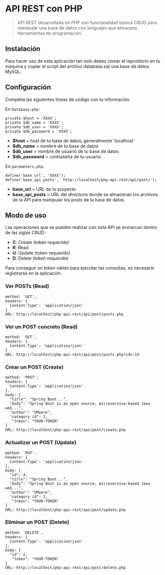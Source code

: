 # API REST con PHP
> API REST desarrollada en PHP con funcionalidad básica CRUD para manipular una base de datos con lenguajes que almacena herramientas de programación.
## Instalación
Para hacer uso de esta aplicación tan solo debes clonar el repositorio en tu máquina y copiar el script del archivo database.sql una base de datos MySQL.
## Configuración
Completa las siguientes líneas de código con tu información.

En `Database.php`:
```
private $host = 'XXXX';
private $db_name = 'XXXX';
private $db_user = 'XXXX';
private $db_password = 'XXXX';
 ```
 - **$host** = host de tu base de datos, generalmente 'localhost'
 - **$db_name** = nombre de tu base de datos
 - **$db_user** = nombre de usuario de tu base de datos
 - **$db_password** = contraseña de tu usuario

En `parameters.php`:
```
define('base_url', 'XXXX');
define('base_api_posts', 'http://localhost/php-api-rest/api/post/');
```
- **base_url** = URL de tu proyecto
- **base_api_posts** = URL del directorio donde se almacenan los archivos de la API para manipular los posts de la base de datos
## Modo de uso
Las operaciones que se pueden realizar con esta API se enmarcan dentro de las siglas CRUD:
- **C**: Create (token requerido)
- **R**: Read
- **U**: Update (token requerido)
- **D**: Delete (token requerido)

Para conseguir un token válido para ejecutar las consultas, es necesario registrarse en la aplicación.

### Ver POSTs (Read)

```
method: 'GET',
headers: {
  Content-Type': 'application/json'
}
URL: http://localhost/php-api-rest/api/post/posts.php
```

### Ver un POST concreto (Read)

```
method: 'GET',
headers: {
  Content-Type': 'application/json'
}
URL: http://localhost/php-api-rest/api/post/posts.php?id=:id
```

### Crear un POST (Create)

```
method: 'POST',
headers: {
  Content-Type': 'application/json'
},
body: {
  "title": "Spring Boot...",
  "body": "Spring Boot is an open source, microservice-based Java web...",
  "author": "VMware",
  "category_id": 2,
   "token": "YOUR-TOKEN"
}
URL: http://localhost/php-api-rest/api/post/create.php
```
### Actualizar un POST (Update)

```
method: 'PUT',
headers: {
  Content-Type': 'application/json'
},
body: {
  "id": 4,
  "title": "Spring Boot...",
  "body": "Spring Boot is an open source, microservice-based Java web...",
  "author": "VMware",
  "category_id": 2,
   "token": "YOUR-TOKEN"
}
URL: http://localhost/php-api-rest/api/post/update.php
```
### Eliminar un POST (Delete)

```
method: 'DELETE',
headers: {
  Content-Type': 'application/json'
},
body: {
  "id": 2,
   "token": "YOUR-TOKEN"
}
URL: http://localhost/php-api-rest/api/post/delete.php
```

